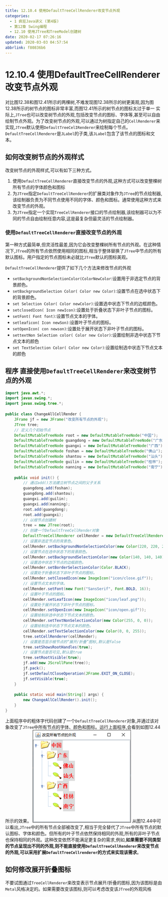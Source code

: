 ```yaml
---
title: 12.10.4 使用DefaultTreeCellRenderer改变节点外观
categories: 
  - 1 疯狂Java讲义 (第4版)
  - 第12章 Swing编程
  - 12.10 使用JTree和TreeModel创建树
date: 2020-02-17 07:26:16
updated: 2020-03-03 04:57:54
abbrlink: f80836b6
---
```

# 12.10.4 使用DefaultTreeCellRenderer改变节点外观
对比图12.38和图12.41所示的两棵树,不难发现图12.38所示的树更美观,因为图12.38所示的树节点的图标非常丰富,而图12.41所示的树节点的图标太过于单一
实际上,`JTree`也可以改变树节点的外观,包括改变节点的图标、字体等,甚至可以自由绘制节点外观。为了改变树节点的外观,可以通过为树指定自己的`CellRenderer`来实现,`JTree`默认使用`DefaultTreeCelIRenderer`来绘制每个节点。`DefaultTreeCellRenderer`是`JLabel`的子类,该`JLabel`包含了该节点的图标和文本。

## 如何改变树节点的外观样式
改变树节点的外观样式,可以有如下三种方式。
1. 使用`DefaultTreeCellRenderer`直接改变节点的外观,这种方式可以改变整棵树所有节点的字体颜色和图标
2. 为`JTree`指定`DefaultTreeCellRenderer`的扩展类对象作为`JTree`的节点绘制器,该绘制器负责为不同节点使用不同的字体、颜色和图标。通常使用这种方式来改变节点的外观。
3. 为`JTree`指定一个实现`TreeCellRenderer`接口的节点绘制器,该绘制器可以为不同的节点自由绘制任意内容,这是最复杂但最灵活的节点绘制器。

### 使用`DefaultTreeCellRenderer`直接改变节点的外观
第一种方式最简单,但灵活性最差,因为它会改变整棵树所有节点的外观。在这种情况下,`JTree`的所有节点依然使用相同的图标,相当于整体替换了`JTree`中节点的所有默认图标。用户指定的节点图标未必就比`JTree`默认的图标美观。

`DefaultTreeCellRenderer`提供了如下几个方法来修改节点的外观

- `setBackgroundNonSelectionColor(ColorNewColor`:设置用于非选定节点的背景颜色。
- `setBackgroundSelection Color( Color new Color)`:设置节点在选中状态下的背景颜色。
- `set Selection Color( Color newColor)`:设置选中状态下节点的边框颜色。
- `setclosedIcon( Icon newIcon)`:设置处于折叠状态下非叶子节点的图标。
- `setFont( Font font)`:设置节点文本的字体。
- `setleaficon( Icon newSon)`:设置叶子节点的图标。
- `setOpenIcon( con newson)`:设置处于展开状态下非叶子节点的图标。
- `settextNon Selection color( Color new Color)`:设置绘制非选中状态下节点文本的颜色
- `set TextSelection Color( Color new Color)`:设置绘制选中状态下节点文本的颜色

## 程序 直接使用`DefaultTreeCellRenderer`来改变树节点的外观
```java
import java.awt.*;
import javax.swing.*;
import javax.swing.tree.*;

public class ChangeAllCellRender {
    JFrame jf = new JFrame("改变所有节点的外观");
    JTree tree;
    // 定义几个初始节点
    DefaultMutableTreeNode root = new DefaultMutableTreeNode("中国");
    DefaultMutableTreeNode guangdong = new DefaultMutableTreeNode("广东");
    DefaultMutableTreeNode guangxi = new DefaultMutableTreeNode("广西");
    DefaultMutableTreeNode foshan = new DefaultMutableTreeNode("佛山");
    DefaultMutableTreeNode shantou = new DefaultMutableTreeNode("汕头");
    DefaultMutableTreeNode guilin = new DefaultMutableTreeNode("桂林");
    DefaultMutableTreeNode nanning = new DefaultMutableTreeNode("南宁");

    public void init() {
        // 通过add()方法建立树节点之间的父子关系
        guangdong.add(foshan);
        guangdong.add(shantou);
        guangxi.add(guilin);
        guangxi.add(nanning);
        root.add(guangdong);
        root.add(guangxi);
        // 以根节点创建树
        tree = new JTree(root);
        // 创建一个DefaultTreeCellRender对象
        DefaultTreeCellRenderer cellRender = new DefaultTreeCellRenderer();
        // 设置非选定节点的背景色。
        cellRender.setBackgroundNonSelectionColor(new Color(220, 220, 220));
        // 设置节点在选中状态下的背景颜色。
        cellRender.setBackgroundSelectionColor(new Color(140, 140, 140));
        // 设置选中状态下节点的边框颜色。
        cellRender.setBorderSelectionColor(Color.BLACK);
        // 设置处于折叠状态下非叶子节点的图标。
        cellRender.setClosedIcon(new ImageIcon("icon/close.gif"));
        // 设置节点文本的字体。
        cellRender.setFont(new Font("SansSerif", Font.BOLD, 16));
        // 设置叶子节点的图标。
        cellRender.setLeafIcon(new ImageIcon("icon/leaf.png"));
        // 设置处于展开状态下非叶子节点的图标。
        cellRender.setOpenIcon(new ImageIcon("icon/open.gif"));
        // 设置绘制非选中状态下节点文本的颜色。
        cellRender.setTextNonSelectionColor(new Color(255, 0, 0));
        // 设置绘制选中状态下节点文本的颜色。
        cellRender.setTextSelectionColor(new Color(0, 0, 255));
        tree.setCellRenderer(cellRender);
        // 设置是否显示根节点的“展开/折叠”图标,默认是false
        tree.setShowsRootHandles(true);
        // 设置节点是否可见,默认是true
        tree.setRootVisible(true);
        jf.add(new JScrollPane(tree));
        jf.pack();
        jf.setDefaultCloseOperation(JFrame.EXIT_ON_CLOSE);
        jf.setVisible(true);
    }

    public static void main(String[] args) {
        new ChangeAllCellRender().init();
    }
}
```
上面程序中的粗体字代码创建了一个`DefaultTreeCellRenderer`对象,并通过该对象改变了`JTree`中所有节点的字体、颜色和图标。运行上面程序,会看到如图12.44所示的效果。
![](https://raw.githubusercontent.com/lanlan2017/images/master/CrazyJavaHandout4/Chapter12/12.10.4/1.png)
从图12.44中可以看出,`JTree`中的所有节点全部被改变了,相当于完全替代了`JTree`中所有节点的默认图标、字体和颜色。但所有的叶子节点依然保持相同的外观,所有的非叶子节点也保持相同的外观。这种改变依然不能满足更复杂的需求,例如,**如果需要不同类型的节点呈现出不同的外观,则不能直接使用`DefaultTreeCellRenderer`来改变节点的外观,可以采用扩展`DefaultTreeCellrenderer`的方式来实现该需求**。

## 如何修改展开折叠图标
不要试图通过`TreeCellRenderer`来改变表示节点展开/折叠的图标,因为该图标是由`Metal`风格决定的。如果需要改变该图标,则可以考虑改变该`JTree`的外观风格

<!-- CrazyJavaHandout4/Chapter12/12.10.4/1 -->
